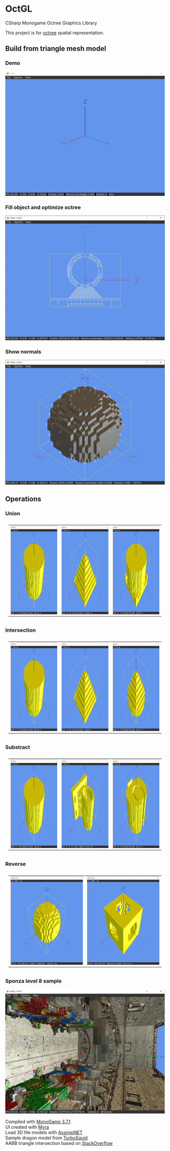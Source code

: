 # OctGL
CSharp Monogame Octree Graphics Library

This project is for [octree](https://en.wikipedia.org/wiki/Octree) spatial representation.

## Build from triangle mesh model ##
### Demo ###
![Demo](./OctGL/Resources/demo.gif)

### Fill object and optimize octree ##
![Sample wireframe](./OctGL/Resources/samplepiece2wf.jpg)

### Show normals ##
![Sample model normals](./OctGL/Resources/samplespherenormals.jpg)

## Operations ##
### Union ###

<table style="padding:10px">
  <tr>
    <td>
      <img src="./OctGL/Resources/cylinder.png"  alt="1" width = 279px height = 279px >
   </td>
   <td><img src="./OctGL/Resources/pyramid.png" alt="2" width = 279px height = 279pxx></td>
   <td><img src="./OctGL/Resources/cylinder_pyramid_union.png" alt="3" width = 279px height = 279px></td>
  </tr>
</table>

### Intersection ###

<table style="padding:10px">
  <tr>
    <td>
      <img src="./OctGL/Resources/cylinder.png"  alt="1" width = 279px height = 279px >
   </td>
   <td><img src="./OctGL/Resources/pyramid.png" alt="2" width = 279px height = 279pxx></td>
   <td><img src="./OctGL/Resources/cylinder_pyramid_intersection.png" alt="3" width = 279px height = 279px></td>
  </tr>
</table>

### Substract ###

<table style="padding:10px">
  <tr>
    <td>
      <img src="./OctGL/Resources/cylinder.png"  alt="1" width = 279px height = 279px >
   </td>
   <td><img src="./OctGL/Resources/piece2.png" alt="2" width = 279px height = 279pxx></td>
   <td><img src="./OctGL/Resources/cylinder_piece2_substract.png" alt="3" width = 279px height = 279px></td>
  </tr>
</table>

### Reverse ###

<table style="padding:10px">
  <tr>
    <td>
      <img src="./OctGL/Resources/sphere.png"  alt="1" width = 279px height = 279px >
   </td>
   <td><img src="./OctGL/Resources/sphere_reverse.png" alt="2" width = 279px height = 279pxx></td>
  </tr>
</table>

### Sponza level 8 sample ##
![Sample model normals](./OctGL/Resources/sponza_8.png)

Compiled with [MonoGame 3.7.1](https://community.monogame.net/t/monogame-3-7-1-release/11173)  
UI created with [Myra](https://github.com/rds1983/Myra)  
Load 3D file models with [AssimpNET](https://github.com/assimp/assimp-net)  
Sample dragon model from [TurboSquid](https://www.turbosquid.com/es/FullPreview/Index.cfm/ID/1129559)  
AABB triangle intersection based on [StackOverflow](https://stackoverflow.com/questions/17458562/efficient-aabb-triangle-intersection-in-c-sharp)  
